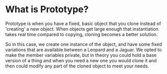 # What is Prototype?

Prototype is when you have a fixed, basic object that you clone instead of 'creating' a new object. When objects get large enough that instantiation takes real time compared to copying, cloning becomes a better solution. 

So in this case, we create one instance of the object, and have some fixed variations that are available between a Leopard and a Jaguar. We opted to make the member variables private, but in theory you could hold a base version of a thing and when you need a new one you would clone it and then could modify any part of the cloned object to meet your needs. 